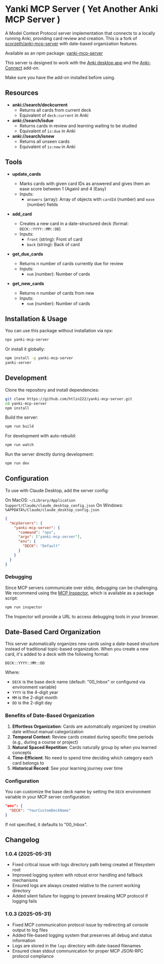 # Yanki MCP Server ( Yet Another Anki MCP Server )

A Model Context Protocol server implementation that connects to a locally running Anki, providing card review and creation. This is a fork of [scorzeth/anki-mcp-server](https://github.com/scorzeth/anki-mcp-server) with date-based organization features.

Available as an npm package: [yanki-mcp-server](https://www.npmjs.com/package/yanki-mcp-server)

This server is designed to work with the [Anki desktop app](https://apps.ankiweb.net/) and the [Anki-Connect](https://foosoft.net/projects/anki-connect/) add-on.

Make sure you have the add-on installed before using.

## Resources
- **anki://search/deckcurrent**
  - Returns all cards from current deck
  - Equivalent of `deck:current` in Anki
- **anki://search/isdue**
  - Returns cards in review and learning waiting to be studied
  - Equivalent of `is:due` in Anki
- **anki://search/isnew**
  - Returns all unseen cards 
  - Equivalent of `is:new` in Anki

## Tools
- **update_cards**
  - Marks cards with given card IDs as answered and gives them an ease score between 1 (Again) and 4 (Easy)
  - Inputs:
    - `answers` (array): Array of objects with `cardId` (number) and `ease` (number) fields

- **add_card**
  - Creates a new card in a date-structured deck (format: `DECK::YYYY::MM::DD`)
  - Inputs:
    - `front` (string): Front of card
    - `back` (string): Back of card

- **get_due_cards**
  - Returns n number of cards currently due for review
  - Inputs:
    - `num` (number): Number of cards

- **get_new_cards**
  - Returns n number of cards from new
  - Inputs:
    - `num` (number): Number of cards

## Installation & Usage

You can use this package without installation via npx:

```bash
npx yanki-mcp-server
```

Or install it globally:

```bash
npm install -g yanki-mcp-server
yanki-server
```

## Development

Clone the repository and install dependencies:

```bash
git clone https://github.com/htlin222/yanki-mcp-server.git
cd yanki-mcp-server
npm install
```

Build the server:
```bash
npm run build
```

For development with auto-rebuild:
```bash
npm run watch
```

Run the server directly during development:
```bash
npm run dev
```

## Configuration 

To use with Claude Desktop, add the server config:

On MacOS: `~/Library/Application Support/Claude/claude_desktop_config.json`
On Windows: `%APPDATA%/Claude/claude_desktop_config.json`

```json
{
  "mcpServers": {
    "yanki-mcp-server": {
      "command": "npx",
      "args": ["yanki-mcp-server"],
      "env": {
        "DECK": "Default"
      }
    }
  }
}
```

### Debugging

Since MCP servers communicate over stdio, debugging can be challenging. We recommend using the [MCP Inspector](https://github.com/modelcontextprotocol/inspector), which is available as a package script:

```bash
npm run inspector
```

The Inspector will provide a URL to access debugging tools in your browser.

## Date-Based Card Organization

This server automatically organizes new cards using a date-based structure instead of traditional topic-based organization. When you create a new card, it's added to a deck with the following format:

```
DECK::YYYY::MM::DD
```

Where:
- `DECK` is the base deck name (default: "00_Inbox" or configured via environment variable)
- `YYYY` is the 4-digit year
- `MM` is the 2-digit month
- `DD` is the 2-digit day

### Benefits of Date-Based Organization

1. **Effortless Organization**: Cards are automatically organized by creation date without manual categorization
2. **Temporal Context**: Review cards created during specific time periods (e.g., during a course or project)
3. **Natural Spaced Repetition**: Cards naturally group by when you learned concepts
4. **Time-Efficient**: No need to spend time deciding which category each card belongs to
5. **Historical Record**: See your learning journey over time

### Configuration

You can customize the base deck name by setting the `DECK` environment variable in your MCP server configuration:

```json
"env": {
  "DECK": "YourCustomDeckName"
}
```

If not specified, it defaults to "00_Inbox".

## Changelog

### 1.0.4 (2025-05-31)
- Fixed critical issue with logs directory path being created at filesystem root
- Improved logging system with robust error handling and fallback mechanisms
- Ensured logs are always created relative to the current working directory
- Added silent failure for logging to prevent breaking MCP protocol if logging fails

### 1.0.3 (2025-05-31)
- Fixed MCP communication protocol issue by redirecting all console output to log files
- Added file-based logging system that preserves all debug and status information
- Logs are stored in the `logs` directory with date-based filenames
- Ensured clean stdout communication for proper MCP JSON-RPC protocol compliance
